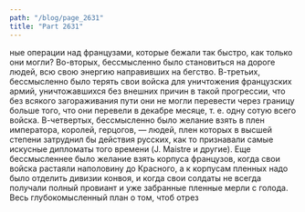 ```yaml
---
path: "/blog/page_2631"
title: "Part 2631"
---
```


ные операции над французами, которые бежали так быстро, как только они могли?
Во-вторых, бессмысленно было становиться на дороге людей, всю свою энергию направивших на бегство.
В-третьих, бессмысленно было терять свои войска для уничтожения французских армий, уничтожавшихся без внешних причин в такой прогрессии, что без всякого загораживания пути они не могли перевести через границу больше того, что они перевели в декабре месяце, т. е. одну сотую всего войска.
В-четвертых, бессмысленно было желание взять в плен императора, королей, герцогов, — людей, плен которых в высшей степени затруднил бы действия русских, как то признавали самые искусные дипломаты того времени (J. Maistre и другие). Еще бессмысленнее было желание взять корпуса французов, когда свои войска растаяли наполовину до Красного, а к корпусам пленных надо было отделить дивизии конвоя, и когда свои солдаты не всегда получали полный провиант и уже забранные пленные мерли с голода.
Весь глубокомысленный план о том, чтоб отрез
